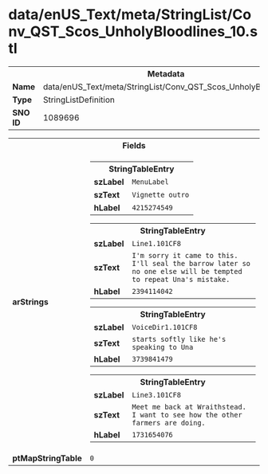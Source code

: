 <h1>data/enUS_Text/meta/StringList/Conv_QST_Scos_UnholyBloodlines_10.stl</h1><table><tr><th colspan="100%">Metadata</th></tr><tr><td><b>Name</b></td><td>data/enUS_Text/meta/StringList/Conv_QST_Scos_UnholyBloodlines_10.stl</td></tr><tr><td><b>Type</b></td><td>StringListDefinition</td></tr><tr><td><b>SNO ID</b></td><td>1089696</td></tr></table>

<table><tr><th colspan="100%">Fields</th></tr><tr><td><b>arStrings</b></td><td><table><tr><th colspan="100%">StringTableEntry</th></tr><tr><td><b>szLabel</b></td><td><code>MenuLabel</code></td></tr><tr><td><b>szText</b></td><td><code>Vignette outro</code></td></tr><tr><td><b>hLabel</b></td><td><code>4215274549</code></td></tr></table>


<table><tr><th colspan="100%">StringTableEntry</th></tr><tr><td><b>szLabel</b></td><td><code>Line1.101CF8</code></td></tr><tr><td><b>szText</b></td><td><code>I'm sorry it came to this. I'll seal the barrow later so no one else will be tempted to repeat Una's mistake.</code></td></tr><tr><td><b>hLabel</b></td><td><code>2394114042</code></td></tr></table>


<table><tr><th colspan="100%">StringTableEntry</th></tr><tr><td><b>szLabel</b></td><td><code>VoiceDir1.101CF8</code></td></tr><tr><td><b>szText</b></td><td><code>starts softly like he's speaking to Una</code></td></tr><tr><td><b>hLabel</b></td><td><code>3739841479</code></td></tr></table>


<table><tr><th colspan="100%">StringTableEntry</th></tr><tr><td><b>szLabel</b></td><td><code>Line3.101CF8</code></td></tr><tr><td><b>szText</b></td><td><code>Meet me back at Wraithstead. I want to see how the other farmers are doing.</code></td></tr><tr><td><b>hLabel</b></td><td><code>1731654076</code></td></tr></table>


</td></tr><tr><td><b>ptMapStringTable</b></td><td><code>0</code></td></tr></table>

